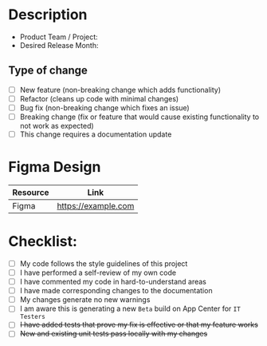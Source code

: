 # Description

<!-- Please include a summary of the change and which issue is fixed. Please also include relevant motivation and context.
List any dependencies that are required for this change. -->

- Product Team / Project:
- Desired Release Month:

## Type of change

<!-- Please try to limit your pull request to one type, submit multiple pull requests if needed. -->

<!-- Please check the type of change your PR introduces:
_Put an `x` in the boxes that apply_ -->
- [ ] New feature (non-breaking change which adds functionality)
- [ ] Refactor (cleans up code with minimal changes)
- [ ] Bug fix (non-breaking change which fixes an issue)
- [ ] Breaking change (fix or feature that would cause existing functionality to not work as expected)
- [ ] This change requires a documentation update

# Figma Design

| Resource      | Link                |
| ------------- |---------------------|
| Figma         | https://example.com |

# Checklist:

<!-- Ensure your pull reqeust  deletes the feature branch when merging.
This can be done by checking the checkbox under complete -> Delete `feature/your_branch_name` after merging. -->

- [ ] My code follows the style guidelines of this project
- [ ] I have performed a self-review of my own code
- [ ] I have commented my code in hard-to-understand areas
- [ ] I have made corresponding changes to the documentation
- [ ] My changes generate no new warnings
- [ ] I am aware this is generating a new `Beta` build on App Center for `IT Testers`
- [ ] ~~I have added tests that prove my fix is effective or that my feature works~~
- [ ] ~~New and existing unit tests pass locally with my changes~~
